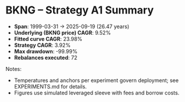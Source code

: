 # BKNG – Strategy A1 Summary

- **Span**: 1999-03-31 → 2025-09-19 (26.47 years)
- **Underlying (BKNG price) CAGR**: 9.52%
- **Fitted curve CAGR**: 23.98%
- **Strategy CAGR**: 3.92%
- **Max drawdown**: -99.99%
- **Rebalances executed**: 72

Notes:

- Temperatures and anchors per experiment govern deployment; see EXPERIMENTS.md for details.
- Figures use simulated leveraged sleeve with fees and borrow costs.
